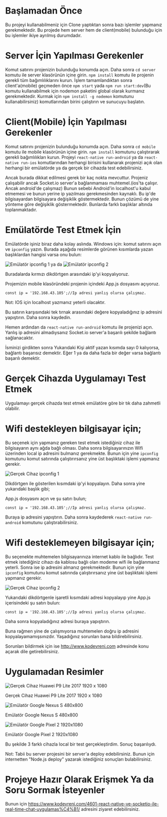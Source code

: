 # Başlamadan Önce

Bu projeyi kullanabilmeniz için Clone yaptıktan sonra bazı işlemler yapmanız gerekmektedir. Bu projede hem server hem de client(mobile) bulunduğu için bu işlemler ikiye ayrılmış durumdadır.

# Server İçin Yapılması Gerekenler

Komut satırını projenizin bulunduğu konumda açın. Daha sonra ```cd server``` komutu ile server klasörünün içine girin. ```npm install``` komutu ile projenin gerekli tüm bağımlılıklarını kurun. İşlem tamamlandıktan sonra client'a(mobile) geçmeden önce ```npm start``` yada ```npm run start:dev```(Bu komutu kullanabilmek için nodemon paketini global olarak kurmanız gerekmektedir. Kurmak için ```npm install -g nodemon``` komutunu kullanabilirsiniz) komutlarından birini çalıştırın ve sunucuyu başlatın. 

# Client(Mobile) İçin Yapılması Gerekenler

Komut satırını projenizin bulunduğu konumda açın. Daha sonra ```cd mobile``` komutu ile mobile klasörünün içine girin. ```npm install``` komutunu çalıştırarak gerekli bağımlılıkları kurun. Projeyi ```react-native run-android``` ya da ```react-native run-ios``` komutlarından herhangi birisini kullanarak projenizi açık olan herhangi bir emülatörde ya da gerçek bir cihazda test edebilirsiniz. 

Ancak burada dikkat edilmesi gerek bir kaç nokta mevcuttur. Projeniz çalışabilir ancak Socket.io server'a bağlanmaması muhtemel.(ios'ta çalışır. Ancak android'de çalışmaz) Bunun sebebi Android'in localhost'u kabul etmemesi ve bunun yerine ip yazılması gerekmesinden kaynaklı. Bu ip'de bilgisayardan bilgisayara değişiklik göstermektedir. Bunun çözümü de yine yönteme göre değişiklik göstermektedir. Bunlarda farklı başlıklar altında toplanmaktadır.

# Emülatörde Test Etmek İçin

Emülatörde işiniz biraz daha kolay aslında. Windows için: komut satırını açın ve ```ipconfig``` yazın. Burada aşağıda resimlerde görünen kısımlarda yazan başlıklardan hangisi varsa onu bulun:

![Emülatör ipconfig 1](https://www.kodevreni.com/uploads/monthly_2019_05/Screenshot_2.png.fba58d6375bc67205edfb24af2c244a6.png "Emülatör ipconfig 1")
ya da
![Emülatör ipconfig 2](https://www.kodevreni.com/uploads/monthly_2019_05/Screenshot_3.png.d7aad61709260d57ad18878a9556f32a.png "Emülatör ipconfig 2")

Buradalarda kırmızı dikdörtgen arasındaki ip'yi kopyalıyoruz.

Projemizin mobile klasöründeki projenin içindeki App.js dosyasını açıyoruz.

```
const ip = '192.168.43.105';//Ip adresi yanlış olursa çalışmaz.
```

Not: IOS için localhost yazmanız yeterli olacaktır.

Bu satırın karşısındaki tek tırnak arasındaki değere kopyaladığınız ip adresini yapıştırın. Daha sonra kaydedin.

Hemen ardından da ```react-native run-android``` komutu ile projenizi açın. Yanlış ip adresini almadıysanız Socket.io server'a başarılı şekilde bağlantı sağlanacaktır. 

İsminizi girdikten sonra Yukarıdaki Kişi aktif yazan kısımda sayı 0 kalıyorsa, bağlantı başarısız demektir. Eğer 1 ya da daha fazla bir değer varsa bağlantı başarılı demektir.

# Gerçek Cihazda Uygulamayı Test Etmek

Uygulamayı gerçek cihazda test etmek emülatöre göre bir tık daha zahmetli olabilir.

# Wifi destekleyen bilgisayar için;

Bu seçenek için yapmanız gereken test etmek istediğiniz cihaz ile bilgisayarın aynı ağda bağlı olması. Daha sonra bilgisayarınızın Wifi üzerinden local ip adresini bulmanız gerekmekte. Bunun için yine ```ipconfig``` komutunu komut satırında çalıştırırsanız yine üst başlıktaki işlemi yapmanız gerekir.

![Gerçek Cihaz ipconfig 1](https://www.kodevreni.com/uploads/monthly_2019_05/Screenshot_1.png.f108306841dc7793b63c21ce61eb9a59.png "Gerçek Cihaz ipconfig 1")

Dikdörtgen ile gösterilen kısımdaki ip'yi kopyalayın. Daha sonra yine yukarıdaki başlık gibi;

App.js dosyasını açın ve şu satırı bulun;

```
const ip = '192.168.43.105';//Ip adresi yanlış olursa çalışmaz.
```
Buraya ip adresini yapıştırın. Daha sonra kaydederek ```react-native run-android``` komutunu çalıştırabilirsiniz.

# Wifi desteklemeyen bilgisayar için; 

Bu seçenekte muhtemelen bilgisayarınıza internet kablo ile bağlıdır. Test etmek istediğiniz cihazı da kablosu bağlı olan modeme wifi ile bağlanmanız yeterli. Sonra ise ip adresini almanız gerekmektedir. Bunun için yine ```ipconfig``` komutunu komut satırında çalıştırırsanız yine üst başlıktaki işlemi yapmanız gerekir.

![Gerçek Cihaz ipconfig 2](https://www.kodevreni.com/uploads/monthly_2019_05/Screenshot_3.png.d7aad61709260d57ad18878a9556f32a.png "Gerçek Cihaz ipconfig 2")

Yukarıdaki dikdörtgenle işaretli kısımdaki adresi kopyalayıp yine App.js içerisindeki şu satırı bulun:

```
const ip = '192.168.43.105';//Ip adresi yanlış olursa çalışmaz.
```

Daha sonra kopyaladığınız adresi buraya yapıştırın. 

Buna rağmen yine de çalışmıyorsa muhtemelen doğru ip adresini kopyalayamamışsınızdır. Yaşadığınız sorunları bana bildirebilirsiniz.

Sorunları bildirmek için ise http://www.kodevreni.com adresinde konu açarak dile getirebilirsiniz. 

# Uygulamadan Resimler

![Gerçek Cihaz Huawei P9 Lite 2017 1920 x 1080](https://www.kodevreni.com/uploads/monthly_2019_05/Screenshot_20190511-160227.thumb.jpg.fb828acb4636d7e9bd77dde92cce7a21.jpg "Gerçek Cihaz Huawei P9 Lite 2017 1920 x 1080")

Gerçek Cihaz Huawei P9 Lite 2017 1920 x 1080

![Emülatör Google Nexus S 480x800](https://www.kodevreni.com/uploads/monthly_2019_05/Screenshot_1557579743.thumb.png.725dfdf971eb3de178710ccb3fd7aa4d.png "Emülatör Google Nexus S 480x800")

Emülatör Google Nexus S 480x800

![Emülatör Google Pixel 2 1920x1080](https://www.kodevreni.com/uploads/monthly_2019_05/Screenshot_1557579731.thumb.png.e6e0d99e282b154a2b4d2a3a337cfffa.png "Emülatör Google Pixel 2 1920x1080")

Emülatör Google Pixel 2 1920x1080

Bu şekilde 3 farklı cihazla local bir test gerçekleştirdim. Sonuç başarılıydı.

Not: Tabii bu server projesini bir server'a deploy edebilirsiniz. Bunun için internetten "Node.js deploy" yazarak istediğiniz sonuçları bulabilirsiniz.

# Projeye Hazır Olarak Erişmek Ya da Soru Sormak İsteyenler

Bunun için https://www.kodevreni.com/4601-react-native-ve-socketio-ile-real-time-chat-uygulamas%C4%B1/ adresini ziyaret edebilirsiniz.
